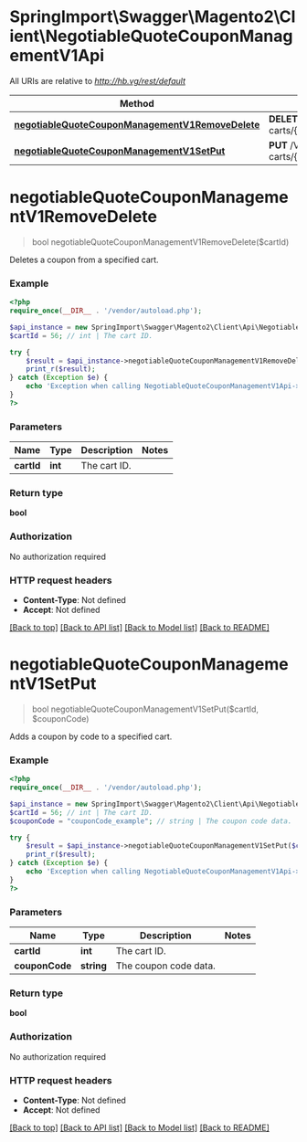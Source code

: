 # SpringImport\Swagger\Magento2\Client\NegotiableQuoteCouponManagementV1Api

All URIs are relative to *http://hb.vg/rest/default*

Method | HTTP request | Description
------------- | ------------- | -------------
[**negotiableQuoteCouponManagementV1RemoveDelete**](NegotiableQuoteCouponManagementV1Api.md#negotiableQuoteCouponManagementV1RemoveDelete) | **DELETE** /V1/negotiable-carts/{cartId}/coupons | 
[**negotiableQuoteCouponManagementV1SetPut**](NegotiableQuoteCouponManagementV1Api.md#negotiableQuoteCouponManagementV1SetPut) | **PUT** /V1/negotiable-carts/{cartId}/coupons/{couponCode} | 


# **negotiableQuoteCouponManagementV1RemoveDelete**
> bool negotiableQuoteCouponManagementV1RemoveDelete($cartId)



Deletes a coupon from a specified cart.

### Example
```php
<?php
require_once(__DIR__ . '/vendor/autoload.php');

$api_instance = new SpringImport\Swagger\Magento2\Client\Api\NegotiableQuoteCouponManagementV1Api();
$cartId = 56; // int | The cart ID.

try {
    $result = $api_instance->negotiableQuoteCouponManagementV1RemoveDelete($cartId);
    print_r($result);
} catch (Exception $e) {
    echo 'Exception when calling NegotiableQuoteCouponManagementV1Api->negotiableQuoteCouponManagementV1RemoveDelete: ', $e->getMessage(), PHP_EOL;
}
?>
```

### Parameters

Name | Type | Description  | Notes
------------- | ------------- | ------------- | -------------
 **cartId** | **int**| The cart ID. |

### Return type

**bool**

### Authorization

No authorization required

### HTTP request headers

 - **Content-Type**: Not defined
 - **Accept**: Not defined

[[Back to top]](#) [[Back to API list]](../../README.md#documentation-for-api-endpoints) [[Back to Model list]](../../README.md#documentation-for-models) [[Back to README]](../../README.md)

# **negotiableQuoteCouponManagementV1SetPut**
> bool negotiableQuoteCouponManagementV1SetPut($cartId, $couponCode)



Adds a coupon by code to a specified cart.

### Example
```php
<?php
require_once(__DIR__ . '/vendor/autoload.php');

$api_instance = new SpringImport\Swagger\Magento2\Client\Api\NegotiableQuoteCouponManagementV1Api();
$cartId = 56; // int | The cart ID.
$couponCode = "couponCode_example"; // string | The coupon code data.

try {
    $result = $api_instance->negotiableQuoteCouponManagementV1SetPut($cartId, $couponCode);
    print_r($result);
} catch (Exception $e) {
    echo 'Exception when calling NegotiableQuoteCouponManagementV1Api->negotiableQuoteCouponManagementV1SetPut: ', $e->getMessage(), PHP_EOL;
}
?>
```

### Parameters

Name | Type | Description  | Notes
------------- | ------------- | ------------- | -------------
 **cartId** | **int**| The cart ID. |
 **couponCode** | **string**| The coupon code data. |

### Return type

**bool**

### Authorization

No authorization required

### HTTP request headers

 - **Content-Type**: Not defined
 - **Accept**: Not defined

[[Back to top]](#) [[Back to API list]](../../README.md#documentation-for-api-endpoints) [[Back to Model list]](../../README.md#documentation-for-models) [[Back to README]](../../README.md)

